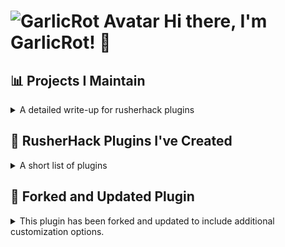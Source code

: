 # <img src="https://github.com/GarlicRot.png" alt="GarlicRot Avatar" width="50" /> Hi there, I'm GarlicRot! 👋

## 📊 Projects I Maintain

<details>
  <summary>A detailed write-up for rusherhack plugins</summary>

<div align="center">
  <img src="https://github.com/RusherDevelopment/rusherhack-plugins/raw/main/Assets/RusherHacks/rh_head.png" alt="RusherHacks Logo" width="150" />
</div>

### [RusherHack Plugins](https://github.com/RusherDevelopment/rusherhack-plugins)
I actively maintain a repository of plugins designed to enhance the RusherHack experience. This project is a collaboration with other developers to provide a variety of useful plugins.
</details>

## 🔌 RusherHack Plugins I've Created

<details>
  <summary>A short list of plugins</summary>



<div align="center">
  <img src="https://github.com/GarlicRot/GarlicSight/raw/master/assets/GarlicSight.png" alt="GarlicSight Icon" width="150" />
</div>

### [GarlicSight](https://github.com/GarlicRot/GarlicSight)
GarlicSight is a RusherHack plugin designed to enhance your crosshair information display. It offers detailed insights about the blocks and entities you're targeting, including information on mobs, players, and other entities in your line of sight. With GarlicSight, you can also customize display settings to toggle titles such as 'Block:', 'Entity:', 'Position:', or 'Health', giving you full control over the information presented on your screen.

---

<div align="center">
  <img src="https://github.com/GarlicRot/LightningPop/raw/master/assets/LightningPop.png" alt="LightningPop Icon" width="150" />
</div>

### [LightningPop](https://github.com/GarlicRot/LightningPop)
LightningPop is a dynamic RusherHack plugin that triggers lightning effects during key gameplay events, such as totem pops and player deaths. With LightningPop, you can customize whether lightning strikes occur when a player’s totem pops or when they die. The plugin offers flexible settings to include or exclude your own totem pops and to decide if lightning should trigger on any death or only those caused by attacks.

---

<div align="center">
  <img src="https://github.com/GarlicRot/AutoBucket/raw/master/assets/AutoBucket.png" alt="AutoBucket Icon" width="150" />
</div>

### [AutoBucket](https://github.com/GarlicRot/AutoBucket)
AutoBucket is a RusherHack plugin designed for automatically capturing aquatic mobs with water buckets. This plugin simplifies the process of collecting various aquatic creatures by automating the use of water buckets when you're near specific mobs. AutoBucket offers customizable settings to target particular types of aquatic mobs.
</details>

## 🔄 Forked and Updated Plugin

<details>
  <summary>This plugin has been forked and updated to include additional customization options.</summary>

### [RusherHack Instance Info](https://github.com/GarlicRot/rusherhack-instance-info)
**rusherhack-instance-info** is a RusherHack plugin originally designed to enhance the Minecraft window title by displaying useful information such as your account name, the server you're connected to, and your Minecraft skin as the window icon. This fork not only retains these original functionalities but also introduces several new customization options to give you even greater control over the information displayed.

- **Custom Account Name**: Now, you can set a custom account name to appear in the window title instead of your actual account name. This feature allows for greater privacy or personalization, with the default name set to "Notch".

- **Custom Server Name**: Added the ability to replace the actual server IP in the window title with a custom server name. This is particularly useful for keeping server details private or for adding a personal touch. The default custom server name is "oldfag.org".

- **Custom Status Messages**: You can now fully customize the messages displayed when you are not connected to a server or when you are in singleplayer mode. This enhancement allows you to replace the standard "Not Connected" and "Singleplayer" texts with messages that better suit your preferences.
</details>
